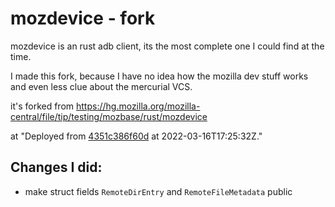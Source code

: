 # mozdevice - fork

mozdevice is an rust adb client, its the most complete one I could find at the time.

I made this fork, because I have no idea how the mozilla dev stuff works and even less clue about the mercurial VCS.

it's forked from https://hg.mozilla.org/mozilla-central/file/tip/testing/mozbase/rust/mozdevice

at "Deployed from [4351c386f60d](https://hg.mozilla.org/hgcustom/version-control-tools/rev/4351c386f60d) at 2022-03-16T17:25:32Z."

## Changes I did:

- make struct fields `RemoteDirEntry` and `RemoteFileMetadata` public 